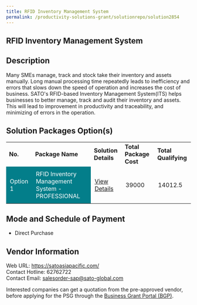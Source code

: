 ```yaml
---
title: RFID Inventory Management System
permalink: /productivity-solutions-grant/solutionrepo/solution2854
---
```


## RFID Inventory Management System

## Description

Many SMEs manage, track and stock take their inventory and assets manually. Long manual processing time repeatedly leads to inefficiency and errors that slows down the speed of operation and increases the cost of business. SATO's RFID-based Inventory Management System(ITS) helps businesses to better manage, track and audit their inventory and assets. This will lead to improvement in productivity and traceability, and minimizing of errors in the operation.

## Solution Packages Option(s)

<table>
<tr>
<td><b>No.</b></td>
<td><b>Package Name</b></td>
<td><b>Solution Details</b></td>
<td><b>Total Package Cost</b></td>
<td><b>Total Qualifying</b></td>
</tr>
<tr>
<td style='padding: 10px; background-color: #037E8A; color: #FFFFFF;'>Option 1</td>
<td style='padding: 10px; background-color: #037E8A; color: #FFFFFF;'>RFID Inventory Management System - PROFESSIONAL</td>
<td style='padding: 10px;'><a href='https://www.gobusiness.gov.sg/images/psg/SATO_Asia_20210261_Desensitised_Annex_3_Part_2.pdf' target='_blank'>View Details</a></td>
<td style='padding: 10px;'>39000</td>
<td style='padding: 10px;'>14012.5</td>
</tr>
</table>

## Mode and Schedule of Payment

 - Direct Purchase

## Vendor Information

 Web URL: https://satoasiapacific.com/ <br>Contact Hotline: 62762722 <br>Contact Email: salesorder-sap@sato-global.com <br>

Interested companies can get a quotation from the pre-approved vendor, before applying for the PSG through the <a href='https://www.businessgrants.gov.sg/' target='_blank' rel='noopener'>Business Grant Portal (BGP)</a>.

<script src="/jquery/resize-tables.js"></script>
